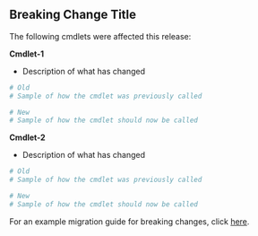 ## Breaking Change Title

The following cmdlets were affected this release:

**Cmdlet-1**
- Description of what has changed

```powershell
# Old
# Sample of how the cmdlet was previously called

# New
# Sample of how the cmdlet should now be called
```

**Cmdlet-2**
- Description of what has changed

```powershell
# Old
# Sample of how the cmdlet was previously called

# New
# Sample of how the cmdlet should now be called
```

For an example migration guide for breaking changes, click [here](documentation/release-notes/migration-guide.2.0.0.md).
